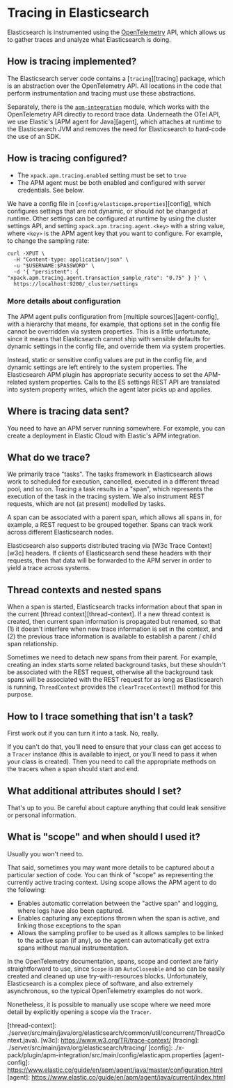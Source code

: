 # Tracing in Elasticsearch

Elasticsearch is instrumented using the [OpenTelemetry][otel] API, which allows
us to gather traces and analyze what Elasticsearch is doing.

## How is tracing implemented?

The Elasticsearch server code contains a [`tracing`][tracing] package, which is
an abstraction over the OpenTelemetry API. All locations in the code that
perform instrumentation and tracing must use these abstractions.

Separately, there is the [`apm-integration`](./x-pack/plugins/apm-integration/)
module, which works with the OpenTelemetry API directly to record trace data.
Underneath the OTel API, we use Elastic's [APM agent for Java][agent], which
attaches at runtime to the Elasticsearch JVM and removes the need for
Elasticsearch to hard-code the use of an SDK.

## How is tracing configured?

   * The `xpack.apm.tracing.enabled` setting must be set to `true`
   * The APM agent must be both enabled and configured with server credentials.
     See below.

We have a config file in [`config/elasticapm.properties`][config], which
configures settings that are not dynamic, or should not be changed at runtime.
Other settings can be configured at runtime by using the cluster settings API,
and setting `xpack.apm.tracing.agent.<key>` with a string value, where `<key>`
is the APM agent key that you want to configure. For example, to change the
sampling rate:

    curl -XPUT \
      -H "Content-type: application/json" \
      -u "$USERNAME:$PASSWORD" \
      -d '{ "persistent": { "xpack.apm.tracing.agent.transaction_sample_rate": "0.75" } }' \
      https://localhost:9200/_cluster/settings

### More details about configuration

The APM agent pulls configuration from [multiple sources][agent-config], with a
hierarchy that means, for example, that options set in the config file cannot be
overridden via system properties. This is a little unfortunate, since it means
that Elasticsearch cannot ship with sensible defaults for dynamic settings in
the config file, and override them via system properties.

Instead, static or sensitive config values are put in the config file, and
dynamic settings are left entirely to the system properties. The Elasticsearch
APM plugin has appropriate security access to set the APM-related system
properties. Calls to the ES settings REST API are translated into system
property writes, which the agent later picks up and applies.

## Where is tracing data sent?

You need to have an APM server running somewhere. For example, you can
create a deployment in Elastic Cloud with Elastic's APM integration.

## What do we trace?

We primarily trace "tasks". The tasks framework in Elasticsearch allows work to
scheduled for execution, cancelled, executed in a different thread pool, and so
on. Tracing a task results in a "span", which represents the execution of the
task in the tracing system. We also instrument REST requests, which are not (at
present) modelled by tasks.

A span can be associated with a parent span, which allows all spans in, for
example, a REST request to be grouped together. Spans can track work across
different Elasticsearch nodes.

Elasticsearch also supports distributed tracing via [W3c Trace Context][w3c]
headers. If clients of Elasticsearch send these headers with their requests,
then that data will be forwarded to the APM server in order to yield a trace
across systems.

## Thread contexts and nested spans

When a span is started, Elasticsearch tracks information about that span in the
current [thread context][thread-context].  If a new thread context is created,
then current span information is propagated but renamed, so that (1) it doesn't
interfere when new trace information is set in the context, and (2) the previous
trace information is available to establish a parent / child span relationship.

Sometimes we need to detach new spans from their parent. For example, creating
an index starts some related background tasks, but these shouldn't be associated
with the REST request, otherwise all the background task spans will be
associated with the REST request for as long as Elasticsearch is running.
`ThreadContext` provides the `clearTraceContext`() method for this purpose.

## How to I trace something that isn't a task?

First work out if you can turn it into a task. No, really.

If you can't do that, you'll need to ensure that your class can get access to a
`Tracer` instance (this is available to inject, or you'll need to pass it when
your class is created). Then you need to call the appropriate methods on the
tracers when a span should start and end.

## What additional attributes should I set?

That's up to you. Be careful about capture anything that could leak sensitive
or personal information.

## What is "scope" and when should I used it?

Usually you won't need to.

That said, sometimes you may want more details to be captured about a particular
section of code. You can think of "scope" as representing the currently active
tracing context. Using scope allows the APM agent to do the following:

* Enables automatic correlation between the "active span" and logging, where
  logs have also been captured.
* Enables capturing any exceptions thrown when the span is active, and linking
  those exceptions to the span
* Allows the sampling profiler to be used as it allows samples to be linked to
  the active span (if any), so the agent can automatically get extra spans
  without manual instrumentation.

In the OpenTelemetry documentation, spans, scope and context are fairly
straightforward to use, since `Scope` is an `AutoCloseable` and so can be
easily created and cleaned up use try-with-resources blocks. Unfortunately,
Elasticsearch is a complex piece of software, and also extremely asynchronous,
so the typical OpenTelemetry examples do not work.

Nonetheless, it is possible to manually use scope where we need more detail by
explicitly opening a scope via the `Tracer`.


[otel]: https://opentelemetry.io/
[thread-context]: ./server/src/main/java/org/elasticsearch/common/util/concurrent/ThreadContext.java).
[w3c]: https://www.w3.org/TR/trace-context/
[tracing]: ./server/src/main/java/org/elasticsearch/tracing/
[config]: ./x-pack/plugin/apm-integration/src/main/config/elasticapm.properties
[agent-config]: https://www.elastic.co/guide/en/apm/agent/java/master/configuration.html
[agent]: https://www.elastic.co/guide/en/apm/agent/java/current/index.html
